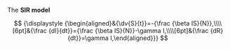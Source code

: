 The **SIR model**

$$
{\displaystyle {\begin{aligned}&{\dv{S}{t}}=-{\frac {\beta IS}{N}},\\\\[6pt]&{\frac {dI}{dt}}={\frac {\beta IS}{N}}-\gamma I,\\\\[6pt]&{\frac {dR}{dt}}=\gamma I,\end{aligned}}}
$$
